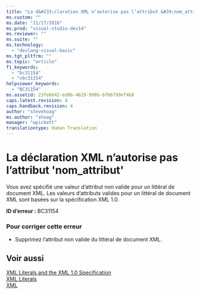 ```yaml
---
title: "La d&#233;claration XML n’autorise pas l’attribut &#39;nom_attribut&#39; | Microsoft Docs"
ms.custom: ""
ms.date: "11/17/2016"
ms.prod: "visual-studio-dev14"
ms.reviewer: ""
ms.suite: ""
ms.technology: 
  - "devlang-visual-basic"
ms.tgt_pltfrm: ""
ms.topic: "article"
f1_keywords: 
  - "bc31154"
  - "vbc31154"
helpviewer_keywords: 
  - "BC31154"
ms.assetid: 23fe6642-ed8b-4629-998b-6f06799ef4b8
caps.latest.revision: 4
caps.handback.revision: 4
author: "stevehoag"
ms.author: "shoag"
manager: "wpickett"
translationtype: Human Translation
---
```

# La d&#233;claration XML n’autorise pas l’attribut &#39;nom_attribut&#39;
Vous avez spécifié une valeur d’attribut non valide pour un littéral de document XML. Les valeurs d’attributs valides pour un littéral de document XML sont basées sur la spécification XML 1.0.  
  
 **ID d’erreur :** BC31154  
  
### Pour corriger cette erreur  
  
-   Supprimez l’attribut non valide du littéral de document XML.  
  
## Voir aussi  
 [XML Literals and the XML 1.0 Specification](../../visual-basic/programming-guide/language-features/xml/xml-literals-and-the-xml-1-0-specification.md)   
 [XML Literals](../../visual-basic/language-reference/xml-literals/index.md)   
 [XML](../../visual-basic/programming-guide/language-features/xml/index.md)